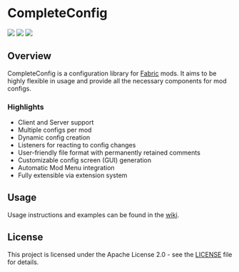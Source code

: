 # CompleteConfig
[![](https://img.shields.io/jitpack/v/github/Lortseam/completeconfig?style=for-the-badge)](https://jitpack.io/#Lortseam/completeconfig) [![](http://cf.way2muchnoise.eu/short_381257_downloads.svg?badge_style=for_the_badge)](https://www.curseforge.com/minecraft/mc-mods/completeconfig) [![](https://img.shields.io/modrinth/dt/GtqG8z1h?label=Modrinth%20Downloads&style=for-the-badge)](https://modrinth.com/mod/completeconfig)

## Overview
CompleteConfig is a configuration library for [Fabric](https://fabricmc.net/) mods. It aims to be highly flexible in
usage and provide all the necessary components for mod configs.

### Highlights
* Client and Server support
* Multiple configs per mod
* Dynamic config creation
* Listeners for reacting to config changes
* User-friendly file format with permanently retained comments
* Customizable config screen (GUI) generation
* Automatic Mod Menu integration
* Fully extensible via extension system

## Usage
Usage instructions and examples can be found in the [wiki](https://gitlab.com/Lortseam/completeconfig/-/wikis/home).

## License
This project is licensed under the Apache License 2.0 - see the [LICENSE](LICENSE) file for details.
